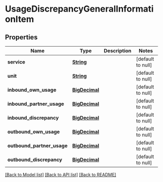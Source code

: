 # UsageDiscrepancyGeneralInformationItem
## Properties

Name | Type | Description | Notes
------------ | ------------- | ------------- | -------------
**service** | [**String**](string.md) |  | [default to null]
**unit** | [**String**](string.md) |  | [default to null]
**inbound\_own\_usage** | [**BigDecimal**](number.md) |  | [default to null]
**inbound\_partner\_usage** | [**BigDecimal**](number.md) |  | [default to null]
**inbound\_discrepancy** | [**BigDecimal**](number.md) |  | [default to null]
**outbound\_own\_usage** | [**BigDecimal**](number.md) |  | [default to null]
**outbound\_partner\_usage** | [**BigDecimal**](number.md) |  | [default to null]
**outbound\_discrepancy** | [**BigDecimal**](number.md) |  | [default to null]

[[Back to Model list]](../README.md#documentation-for-models) [[Back to API list]](../README.md#documentation-for-api-endpoints) [[Back to README]](../README.md)

